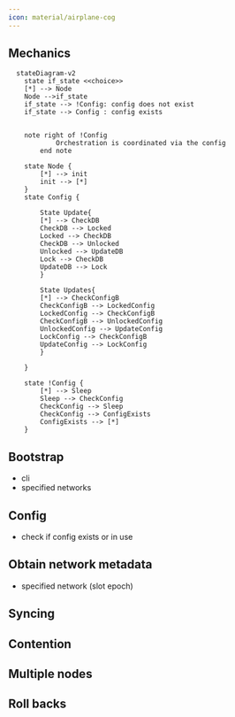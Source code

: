 ```yaml
---
icon: material/airplane-cog
---
```


## Mechanics

```mermaid
  stateDiagram-v2
    state if_state <<choice>>
    [*] --> Node
    Node -->if_state
    if_state --> !Config: config does not exist
    if_state --> Config : config exists


    note right of !Config
            Orchestration is coordinated via the config
        end note

    state Node {
        [*] --> init
        init --> [*]
    }
    state Config {
        
        State Update{
        [*] --> CheckDB
        CheckDB --> Locked
        Locked --> CheckDB
        CheckDB --> Unlocked
        Unlocked --> UpdateDB
        Lock --> CheckDB
        UpdateDB --> Lock
        }

        State Updates{
        [*] --> CheckConfigB
        CheckConfigB --> LockedConfig
        LockedConfig --> CheckConfigB
        CheckConfigB --> UnlockedConfig
        UnlockedConfig --> UpdateConfig
        LockConfig --> CheckConfigB
        UpdateConfig --> LockConfig
        }
       
    }

    state !Config {
        [*] --> Sleep
        Sleep --> CheckConfig
        CheckConfig --> Sleep
        CheckConfig --> ConfigExists
        ConfigExists --> [*]        
    }
```

## Bootstrap


- cli
- specified networks 

## Config 
- check if config exists or in use

## Obtain network metadata

- specified network (slot epoch)

## Syncing

## Contention

## Multiple nodes

## Roll backs